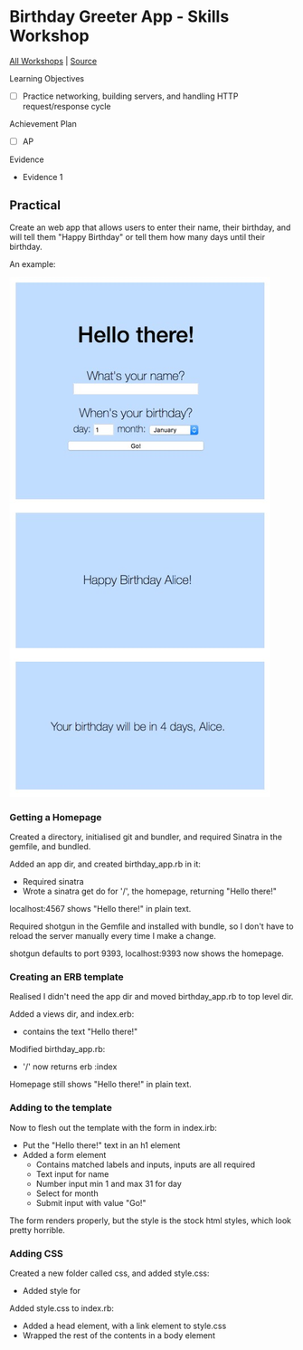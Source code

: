 # Birthday Greeter App - Skills Workshop

[All Workshops](README.md) | [Source](https://github.com/makersacademy/course/blob/master/intro_to_the_web/post_challenges/birthday_app.md)

Learning Objectives

- [ ] Practice networking, building servers, and handling HTTP request/response cycle

Achievement Plan

- [ ] AP

Evidence

- Evidence 1

## Practical

Create an web app that allows users to enter their name, their birthday, and will tell them "Happy Birthday" or tell them how many days until their birthday.

An example:

![Birthday Greeter App example](../images/birthday_greeter_app_example.jpg)

### Getting a Homepage

Created a directory, initialised git and bundler, and required Sinatra in the gemfile, and bundled.

Added an app dir, and created birthday_app.rb in it:

- Required sinatra
- Wrote a sinatra get do for '/', the homepage, returning "Hello there!"

localhost:4567 shows "Hello there!" in plain text.

Required shotgun in the Gemfile and installed with bundle, so I don't have to reload the server manually every time I make a change.

shotgun defaults to port 9393, localhost:9393 now shows the homepage.

### Creating an ERB template

Realised I didn't need the app dir and moved birthday_app.rb to top level dir.

Added a views dir, and index.erb:

- contains the text "Hello there!"

Modified birthday_app.rb:

- '/' now returns erb :index

Homepage still shows "Hello there!" in plain text.

### Adding to the template

Now to flesh out the template with the form in index.irb:

- Put the "Hello there!" text in an h1 element
- Added a form element
  - Contains matched labels and inputs, inputs are all required
  - Text input for name
  - Number input min 1 and max 31 for day
  - Select for month
  - Submit input with value "Go!"

The form renders properly, but the style is the stock html styles, which look pretty horrible.

### Adding CSS

Created a new folder called css, and added style.css:

- Added style for

Added style.css to index.rb:

- Added a head element, with a link element to style.css
- Wrapped the rest of the contents in a body element
